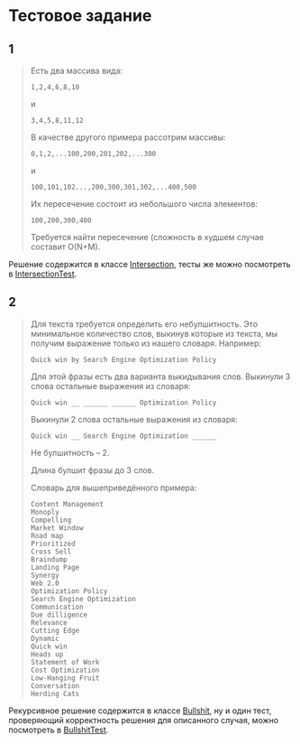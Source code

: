 # Тестовое задание

## 1

> Есть два массива вида:
>  
> ```
> 1,2,4,6,8,10
> ```
>  
> и
>  
> ```
> 3,4,5,8,11,12
> ```
>  
> В качестве другого примера рассотрим массивы:
>  
> ```
> 0,1,2,...100,200,201,202,...300
> ```
>  
> и
>  
> ```
> 100,101,102...,200,300,301,302,...400,500
> ```
>  
> Их пересечение состоит из небольшого числа элементов:
>  
> ```
> 100,200,300,400
> ```
>  
> Требуется найти пересечение (сложность в худшем случае составит O(N+M).

Решение содержится в классе [Intersection](src/main/java/antivoland/amahir/Intersection.java), тесты же можно посмотреть в [IntersectionTest](src/test/java/antivoland/amahir/IntersectionTest.java).

## 2

> Для текста требуется определить его небулшитность. Это минимальное количество слов, выкинув которые из текста, мы получим выражение только из нашего словаря. Например:
>  
> ```
> Quick win by Search Engine Optimization Policy
> ```
>  
> Для этой фразы есть два варианта выкидывания слов. Выкинули 3 слова остальные выражения из словаря:
> 
> ```
> Quick win __ ______ ______ Optimization Policy
> ```
>  
> Выкинули 2 слова остальные выражения из словаря:
>  
> ```
> Quick win __ Search Engine Optimization ______
> ```
>  
> Не булшитность – 2.
>  
> Длина булшит фразы до 3 слов. 
>  
> Словарь для вышеприведённого примера:
>  
> ```
> Content Management
> Monoply
> Compelling
> Market Window
> Road map
> Prioritized
> Cross Sell
> Braindump
> Landing Page
> Synergy
> Web 2.0
> Optimization Policy
> Search Engine Optimization
> Communication
> Due dilligence
> Relevance
> Cutting Edge
> Dynamic
> Quick win
> Heads up
> Statement of Work
> Cost Optimization
> Low-Hanging Fruit
> Conversation
> Herding Cats
> ```

Рекурсивное решение содержится в классе [Bullshit](src/main/java/antivoland/amahir/Bullshit.java), ну и один тест, проверяющий корректность решения для описанного случая, можно посмотреть в [BullshitTest](src/test/java/antivoland/amahir/BullshitTest.java).
